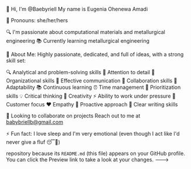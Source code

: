 👋 Hi, I'm @Baebyriell
My name is Eugenia Ohenewa Amadi

👩 Pronouns: she/her/hers

🔍 I'm passionate about computational materials and metallurgical engineering
📚 Currently learning metallurgical engineering

💪 About Me:
Highly passionate, dedicated, and full of ideas, with a strong skill set:

🔍 Analytical and problem-solving skills
👀 Attention to detail
📅 Organizational skills
💬 Effective communication
🤝 Collaboration skills
🌈 Adaptability
📚 Continuous learning
⏰ Time management
📝 Prioritization skills
💡 Critical thinking
🎨 Creativity
⚡️ Ability to work under pressure
👥 Customer focus
❤️ Empathy
💪 Proactive approach
📄 Clear writing skills

🤝 Looking to collaborate on projects Reach out to me at babybriellb@gmail.com

⚡ Fun fact: I love sleep and I'm very emotional (even though I act like I'd never give a fluf 😴💖)


 
 repository because its `README.md` (this file) appears on your GitHub profile.
You can click the Preview link to take a look at your changes.
--->
